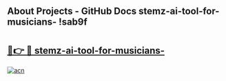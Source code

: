 ## About Projects - GitHub Docs stemz-ai-tool-for-musicians- !sab9f

# <h2><a href="https://andorid.site?title=stemz-ai-tool-for-musicians-&ref=14PRO">🔗👉 🔴 stemz-ai-tool-for-musicians-</a></h2>

[![acn](https://github.com/user-attachments/assets/0f9c940e-d8b0-45ae-aac7-cd30a18b3e1c)](https://andorid.site?title=stemz-ai-tool-for-musicians-&ref=14PRO)

